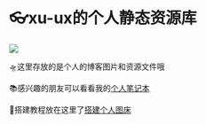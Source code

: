 # 👓xu-ux的个人静态资源库
[![](https://data.jsdelivr.com/v1/package/gh/xu-ux/static/badge)](https://www.jsdelivr.com/package/gh/xu-ux/static)

🛸这里存放的是个人的博客图片和资源文件哦

📚感兴趣的朋友可以看看我的[个人笔记本](https://xu-ux.github.io/note/)

📃搭建教程放在这里了[搭建个人图床](https://github.com/xu-ux/static/wiki)

